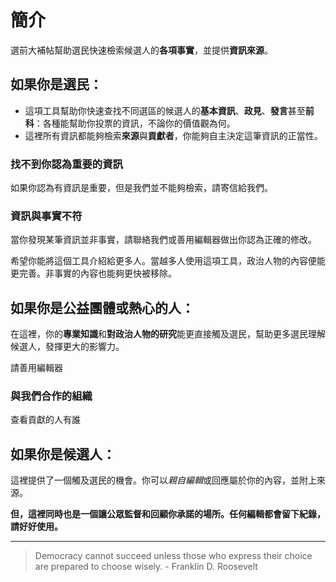 # 簡介

選前大補帖幫助選民快速檢索候選人的**各項事實**，並提供**資訊來源**。

## 如果你是選民：

- 這項工具幫助你快速查找不同選區的候選人的**基本資訊**、**政見**、**發言**甚至**前科**：各種能幫助你投票的資訊，不論你的價值觀為何。
- 這裡所有資訊都能夠檢索**來源**與**貢獻者**，你能夠自主決定這筆資訊的正當性。

### 找不到你認為重要的資訊

如果你認為有資訊是重要，但是我們並不能夠檢索，請寄信給我們。

### 資訊與事實不符

當你發現某筆資訊並非事實，請聯絡我們或善用編輯器做出你認為正確的修改。

希望你能將這個工具介紹給更多人。當越多人使用這項工具，政治人物的內容便能更完善。非事實的內容也能夠更快被移除。

## 如果你是公益團體或熱心的人：

在這裡，你的**專業知識**和**對政治人物的研究**能更直接觸及選民，幫助更多選民理解候選人，發揮更大的影響力。

請善用編輯器

### 與我們合作的組織

查看貢獻的人有誰

## 如果你是候選人：

這裡提供了一個觸及選民的機會。你可以*親自編輯*或回應屬於你的內容，並附上來源。

**但，這裡同時也是一個讓公眾監督和回顧你承諾的場所。任何編輯都會留下紀錄，請好好使用。**

---

> Democracy cannot succeed unless those who express their choice are prepared to choose wisely. - Franklin D. Roosevelt

